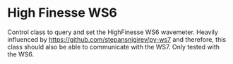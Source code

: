 # High Finesse WS6

Control class
to query and set the HighFinesse WS6 wavemeter.
Heavily influenced by
https://github.com/stepansnigirev/py-ws7
and therefore,
this class should also be able to communicate 
with the WS7.
Only tested with the WS6.
